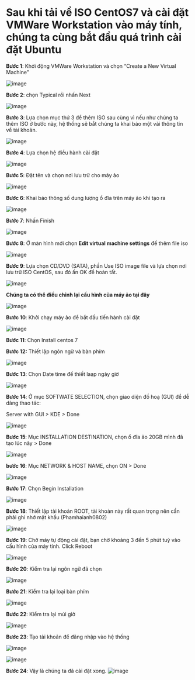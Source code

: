 # Sau khi tải về ISO CentOS7 và cài đặt VMWare Workstation vào máy tính, chúng ta cùng bắt đầu quá trình cài đặt Ubuntu

**Bước 1**: Khởi động VMWare Workstation và chọn “Create a New Virtual Machine”

![image](https://user-images.githubusercontent.com/101611197/158721023-8c7f000b-f248-48d5-805f-3f099a2c4794.png)

**Bước 2**: chọn Typical rồi nhấn Next

![image](https://user-images.githubusercontent.com/101611197/158721368-5c3d5f11-a84e-46f2-91df-f8fe2d2f66a5.png)

**Bước 3**: Lựa chọn mục thứ 3 để thêm ISO sau cùng vì nếu như chúng ta thêm ISO ở bước này, hệ thống sẽ bắt chúng ta khai báo một vài thông tin về tài khoản.

![image](https://user-images.githubusercontent.com/101611197/158721508-8fcda6a1-8ad4-49bc-92bf-84223addf60c.png)

**Bước 4**: Lựa chọn hệ điều hành cài đặt 

![image](https://user-images.githubusercontent.com/101611197/158740043-a3feb10f-4679-4f82-95ba-0472eec7f5e7.png)

**Bước 5**: Đặt tên và chọn nơi lưu trữ cho máy ảo

![image](https://user-images.githubusercontent.com/101611197/158740173-439b8be5-1fa3-4018-bc13-3bee760b9b91.png)

**Bước 6**: Khai báo thông số dung lượng ổ đĩa trên máy ảo khi tạo ra

![image](https://user-images.githubusercontent.com/101611197/158732841-4524eaf4-2629-40e3-afab-c1da43a45861.png)

**Bước 7**: Nhấn Finish

![image](https://user-images.githubusercontent.com/101611197/158740238-bab5a91d-a96b-4aad-b396-a5f52473f100.png)

**Bước 8**: Ở màn hình mới chọn **Edit virtual machine settings** để thêm file iso

![image](https://user-images.githubusercontent.com/101611197/158723491-f4ec2901-c75f-4f90-ad5a-a7ddd43b6bec.png)

**Bước 9**: Lựa chọn CD/DVD (SATA), phần Use ISO image file và lựa chọn nơi lưu trữ ISO CentOS, sau đó ấn OK để hoàn tất.

![image](https://user-images.githubusercontent.com/101611197/158740378-24715329-c4c4-4012-be59-49f191d785e4.png)

**Chúng ta có thể điều chỉnh lại cấu hình của máy ảo tại đây**

![image](https://user-images.githubusercontent.com/101611197/158723852-cb8c909a-7f21-4ed2-a91a-5ee5b1c2209d.png)

**Bước 10**: Khởi chạy máy ảo để bắt đầu tiến hành cài đặt

![image](https://user-images.githubusercontent.com/101611197/158723975-82d6d99a-fdad-493a-8145-a6371ea87391.png)

**Bước 11**: Chọn Install centos 7

**Bước 12:** Thiết lập ngôn ngữ và bàn phím

![image](https://user-images.githubusercontent.com/101611197/158750731-112391c7-0005-46bd-a3b9-14cc7d9f92d4.png)

**Bước 13**: Chọn Date time để thiết laạp ngày giờ

![image](https://user-images.githubusercontent.com/101611197/158751008-6ad7b0c5-d697-410f-a03d-f9edfc38fdb9.png)

**Bước 14**: Ở mục SOFTWATE SELECTION, chọn giao diện đồ hoạ (GUI) để dễ dàng thao tác:

Server with GUI > KDE > Done

![image](https://user-images.githubusercontent.com/101611197/158751334-02ba7770-1577-4dee-a9ce-58c9e0b34bcf.png)

**Bước 15**: Mục INSTALLATION DESTINATION, chọn ổ đĩa ảo 20GB mình đã tạo lúc nãy > Done

![image](https://user-images.githubusercontent.com/101611197/158751452-62e787bd-f973-4188-8e5f-58b9263388cb.png)

**bước 16**: Mục NETWORK & HOST NAME, chọn ON > Done

![image](https://user-images.githubusercontent.com/101611197/158751610-ac2f878a-525a-4a99-a620-c147907e8f52.png)

**Bước 17**: Chọn Begin Installation

![image](https://user-images.githubusercontent.com/101611197/158751845-1c935d3f-eea4-47b0-8597-063cbec6e61b.png)

**Bước 18**: Thiết lập tài khoản ROOT, tài khoản này rất quan trọng nên cần phải ghi nhớ mật khẩu (Phamhaianh0802)

![image](https://user-images.githubusercontent.com/101611197/158752134-1c3577b1-5f73-48ed-977e-b2707d571a93.png)

**Bước 19**: Chờ máy tự động cài đặt, bạn chờ khoảng 3 đến 5 phút tuỳ vào cấu hình của máy tính. Click Reboot

![image](https://user-images.githubusercontent.com/101611197/158754636-826490d0-4c6c-4c5c-b061-96070d558524.png)

**Bước 20**: Kiểm tra lại ngôn ngữ đã chọn

![image](https://user-images.githubusercontent.com/101611197/158758124-c4f5c827-1409-40d6-8591-f74e1fcd6ef2.png)

**Bước 21**: Kiểm tra lại loại bàn phím

![image](https://user-images.githubusercontent.com/101611197/158758327-004d7e3b-fb0b-4d60-8699-b4932c09bebf.png)

**Bước 22**: Kiểm tra lại múi giờ

![image](https://user-images.githubusercontent.com/101611197/158759015-fc5ba5d7-4150-41a3-9249-d788f79026f4.png)

**Bước 23**: Tạo tài khoản để đăng nhập vào hệ thống

![image](https://user-images.githubusercontent.com/101611197/158759600-4e9862da-216b-4f9b-af2e-8fe0ad56c545.png)

![image](https://user-images.githubusercontent.com/101611197/158759485-8ea58238-aee5-4395-9d54-effac46f91a3.png)

**Bước 24**: Vậy là chúng ta đã cài đặt xong.
![image](https://user-images.githubusercontent.com/101611197/158760590-19fc2187-00cd-4718-b09b-bfb08c46beb0.png)

